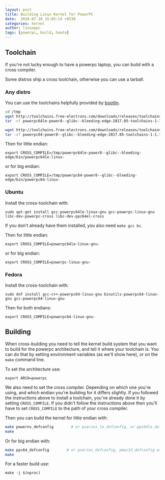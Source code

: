 ```yaml
---
layout: post
title: Building Linux Kernel for PowerPC
date:  2018-07-10 15:05:14 +0530
categories: kernel
author: linuxppc
tags: [powerpc, build, howto]
---
```


## Toolchain

If you're not lucky enough to have a powerpc laptop, you can build with a cross compiler.

Some distros ship a cross toolchain, otherwise you can use a tarball.

### Any distro

You can use the toolchains helpfully provided by [bootlin](https://toolchains.bootlin.com/).

```sh
cd /tmp
wget http://toolchains.free-electrons.com/downloads/releases/toolchains/powerpc64le-power8/tarballs/powerpc64le-power8--glibc--bleeding-edge-2017.05-toolchains-1-1.tar.bz2
tar -xf powerpc64le-power8--glibc--bleeding-edge-2017.05-toolchains-1-1.tar.bz2

wget http://toolchains.free-electrons.com/downloads/releases/toolchains/powerpc64-power8/tarballs/powerpc64-power8--glibc--bleeding-edge-2017.05-toolchains-1-1.tar.bz2
tar -xf powerpc64-power8--glibc--bleeding-edge-2017.05-toolchains-1-1.tar.bz2
```

Then for little endian:

    export CROSS_COMPILE=/tmp/powerpc64le-power8--glibc--bleeding-edge/bin/powerpc64le-linux-

or for big endian:

    export CROSS_COMPILE=/tmp/powerpc64-power8--glibc--bleeding-edge/bin/powerpc64-linux-

### Ubuntu

Install the cross-toolchain with:

    sudo apt-get install gcc-powerpc64le-linux-gnu gcc-powerpc-linux-gnu libc-dev-powerpc-cross libc-dev-ppc64el-cross

If you don't already have them installed, you also need `make gcc bc`.

Then for little endian:

    export CROSS_COMPILE=powerpc64le-linux-gnu-

or for big endian:

    export CROSS_COMPILE=powerpc-linux-gnu-

### Fedora

Install the cross-toolchain with:

    sudo dnf install gcc-c++-powerpc64-linux-gnu binutils-powerpc64-linux-gnu gcc-powerpc64-linux-gnu

Then for both endians:

    export CROSS_COMPILE=powerpc64-linux-gnu-

## Building

When cross-building you need to tell the kernel build system that you want to
build for the powerpc architecture, and tell it where your toolchain is. You can
do that by setting environment variables (as we'll show here), or on the `make`
command line.

To set the architecture use:

    export ARCH=powerpc

We also need to set the cross compiler. Depending on which one you're using, and
which endian you're building for it differs slightly. If you followed the
instructions above to install a toolchain, you've already done it by setting `CROSS_COMPILE`. If you
didn't follow the instructions above then you'll have to set `CROSS_COMPILE` to
the path of your cross compiler.

Then you can build the kernel for little endian with:

```sh
make powernv_defconfig        # or pseries_le_defconfig, or ppc64le_defconfig
make
```

Or for big endian with:

```sh
make ppc64_defconfig        # or pseries_defconfig, pmac32_defconfig etc.
make
```

For a faster build use:

    make -j $(nproc)
